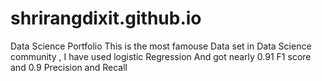 # shrirangdixit.github.io
Data Science Portfolio 
This is the most famouse Data set in Data Science community , I have used logistic Regression And got nearly 0.91 F1 score and 0.9 Precision and Recall
